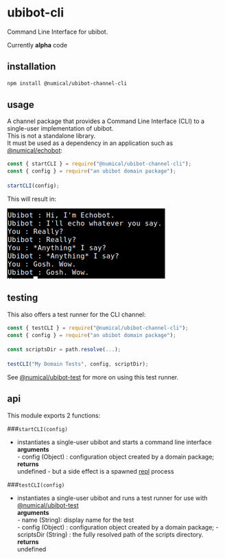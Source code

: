 # ubibot-cli
Command Line Interface for ubibot.

Currently **alpha** code 

## installation
```bash
npm install @numical/ubibot-channel-cli
```

## usage
A channel package that provides a Command Line Interface (CLI) to a single-user implementation of ubibot.  
This is not a standalone library.  
It must be used as a dependency in an application such as [@numical/echobot](../echobot/README.md):
```javascript
const { startCLI } = require("@numical/ubibot-channel-cli");
const { config } = require("an ubibot domain package");

startCLI(config);
```
This will result in:

![CI screenshot](./docs/cli-screenshot.png)

## testing
This also offers a test runner for the CLI channel:
```javascript
const { testCLI } = require("@numical/ubibot-channel-cli");
const { config } = require("an ubibot domain package");

const scriptsDir = path.resolve(...);

testCLI("My Domain Tests", config, scriptDir);

```
See [@numical/ubibot-test](../ubibot-test/README.md) for more on using this test runner.

## api
This module exports 2 functions:

###```startCLI(config)```
* instantiates a single-user ubibot and starts a command line interface  
    __arguments__  
        - config (Object) : configuration object created by a domain package; 
    __returns__  
    undefined - but a side effect is a spawned [repl](https://en.wikipedia.org/wiki/Read%E2%80%93eval%E2%80%93print_loop) process


###```testCLI(config)```
* instantiates a single-user ubibot and runs a test runner for use with [@numical/ubibot-test](../ubibot-test/README.md)  
    __arguments__  
        - name (String): display name for the test  
        - config (Object) : configuration object created by a domain package;
        - scriptsDir (String) : the fully resolved path of the scripts directory.
    __returns__  
    undefined



